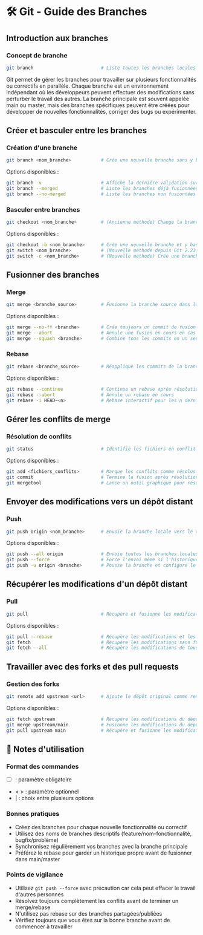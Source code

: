 # 🛠 Git - Guide des Branches

## Introduction aux branches

### Concept de branche
```bash
git branch                         # Liste toutes les branches locales
```

Git permet de gérer les branches pour travailler sur plusieurs fonctionnalités ou correctifs en parallèle. Chaque branche est un environnement indépendant où les développeurs peuvent effectuer des modifications sans perturber le travail des autres. La branche principale est souvent appelée main ou master, mais des branches spécifiques peuvent être créées pour développer de nouvelles fonctionnalités, corriger des bugs ou expérimenter.

## Créer et basculer entre les branches

### Création d'une branche
```bash
git branch <nom_branche>           # Crée une nouvelle branche sans y basculer
```

Options disponibles :
```bash
git branch -v                      # Affiche la dernière validation sur chaque branche
git branch --merged                # Liste les branches déjà fusionnées dans la branche actuelle
git branch --no-merged             # Liste les branches non fusionnées dans la branche actuelle
```

### Basculer entre branches
```bash
git checkout <nom_branche>         # (Ancienne méthode) Change la branche actuelle
```

Options disponibles :
```bash
git checkout -b <nom_branche>      # Crée une nouvelle branche et y bascule immédiatement
git switch <nom_branche>           # (Nouvelle méthode depuis Git 2.23) Bascule vers une branche
git switch -c <nom_branche>        # (Nouvelle méthode) Crée une branche et y bascule
```

## Fusionner des branches

### Merge
```bash
git merge <branche_source>         # Fusionne la branche source dans la branche actuelle
```

Options disponibles :
```bash
git merge --no-ff <branche>        # Crée toujours un commit de fusion même si fast-forward est possible
git merge --abort                  # Annule une fusion en cours en cas de conflit
git merge --squash <branche>       # Combine tous les commits en un seul avant la fusion
```

### Rebase
```bash
git rebase <branche_source>        # Réapplique les commits de la branche actuelle sur la branche source
```

Options disponibles :
```bash
git rebase --continue              # Continue un rebase après résolution de conflits
git rebase --abort                 # Annule un rebase en cours
git rebase -i HEAD~<n>             # Rebase interactif pour les n derniers commits
```

## Gérer les conflits de merge

### Résolution de conflits
```bash
git status                         # Identifie les fichiers en conflit
```

Options disponibles :
```bash
git add <fichiers_conflits>        # Marque les conflits comme résolus après correction manuelle
git commit                         # Termine la fusion après résolution des conflits
git mergetool                      # Lance un outil graphique pour résoudre les conflits
```

## Envoyer des modifications vers un dépôt distant

### Push
```bash
git push origin <nom_branche>      # Envoie la branche locale vers le dépôt distant
```

Options disponibles :
```bash
git push --all origin              # Envoie toutes les branches locales vers le dépôt distant
git push --force                   # Force l'envoi même si l'historique distant diverge (avec précaution)
git push -u origin <branche>       # Pousse la branche et configure le suivi de la branche distante
```

## Récupérer les modifications d'un dépôt distant

### Pull
```bash
git pull                           # Récupère et fusionne les modifications du dépôt distant
```

Options disponibles :
```bash
git pull --rebase                  # Récupère les modifications et les applique avec rebase
git fetch                          # Récupère les modifications sans fusionner
git fetch --all                    # Récupère les modifications de tous les dépôts distants
```

## Travailler avec des forks et des pull requests

### Gestion des forks
```bash
git remote add upstream <url>      # Ajoute le dépôt original comme remote "upstream"
```

Options disponibles :
```bash
git fetch upstream                 # Récupère les modifications du dépôt original
git merge upstream/main            # Fusionne les modifications du dépôt original dans votre branche
git pull upstream main             # Récupère et fusionne les modifications du dépôt original
```

## 📝 Notes d'utilisation

### Format des commandes
- [ ] : paramètre obligatoire
- < > : paramètre optionnel
- | : choix entre plusieurs options

### Bonnes pratiques
- Créez des branches pour chaque nouvelle fonctionnalité ou correctif
- Utilisez des noms de branches descriptifs (feature/nom-fonctionnalité, bugfix/problème)
- Synchronisez régulièrement vos branches avec la branche principale
- Préférez le rebase pour garder un historique propre avant de fusionner dans main/master

### Points de vigilance
- Utilisez `git push --force` avec précaution car cela peut effacer le travail d'autres personnes
- Résolvez toujours complètement les conflits avant de terminer un merge/rebase
- N'utilisez pas rebase sur des branches partagées/publiées
- Vérifiez toujours que vous êtes sur la bonne branche avant de commencer à travailler
